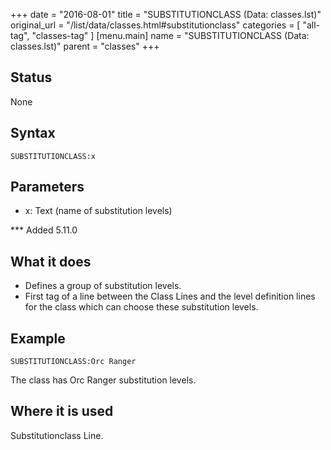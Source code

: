 +++
date = "2016-08-01"
title = "SUBSTITUTIONCLASS (Data: classes.lst)"
original_url = "/list/data/classes.html#substitutionclass"
categories = [ "all-tag", "classes-tag" ]
[menu.main]
    name = "SUBSTITUTIONCLASS (Data: classes.lst)"
    parent = "classes"
+++

## Status

None

## Syntax

`SUBSTITUTIONCLASS:x`

## Parameters

-   x: Text (name of substitution levels)



<span id="substitutionclass"></span> \*\*\* Added 5.11.0

What it does
------------

-   Defines a group of substitution levels.
-   First tag of a line between the Class Lines and the level definition
    lines for the class which can choose these substitution levels.

Example
-------

`SUBSTITUTIONCLASS:Orc Ranger`

The class has Orc Ranger substitution levels.

Where it is used
----------------

Substitutionclass Line.

